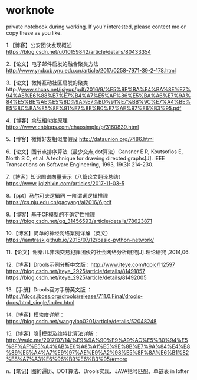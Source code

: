# worknote
private notebook during working. If you'r interested, please contect me or copy these as you like.  

1.【博客】公安团伙发现概述 https://blog.csdn.net/u010159842/article/details/80433354  

2.【论文】电子邮件启发的融合聚类方法 http://www.yndxxb.ynu.edu.cn/article/2017/0258-7971-39-2-178.html  

3.【论文】微博互动社区启发的聚类http://www.shcas.net/jsjyup/pdf/2016/9/%E5%9F%BA%E4%BA%8E%E7%94%A8%E6%88%B7%E7%B4%A7%E5%AF%86%E5%BA%A6%E7%9A%84%E5%BE%AE%E5%8D%9A%E7%BD%91%E7%BB%9C%E7%A4%BE%E5%8C%BA%E5%8F%91%E7%8E%B0%E7%AE%97%E6%B3%95.pdf  

4.【博客】余弦相似度原理 https://www.cnblogs.com/chaosimple/p/3160839.html  

5.【博客】微博好友相似度假设 http://dataunion.org/7486.html  

6.【论文】图节点排序算法（最少交点,dot算法）Gansner E R, Koutsofios E, North S C, et al. A technique for drawing directed graphs[J]. IEEE Transactions on Software Engineering, 1993, 19(3): 214-230.   

7.【博客】知识图谱向量表示（八篇论文翻译总结） https://www.jiqizhixin.com/articles/2017-11-03-5   

8.【ppt】马尔可夫逻辑网 一阶谓词逻辑推理 https://cs.nju.edu.cn/gaoyang/ai2016/6.pdf  

9.【博客】基于CF模型的不确定性推理 https://blog.csdn.net/qq_31456593/article/details/78623871    

10.【博客】简单的神经网络案例详解（英文） https://iamtrask.github.io/2015/07/12/basic-python-network/    

11.【论文】谢秦川.非法交易犯罪团伙的社会网络分析研究[J].理论研究 ,2014,06.   

12.【博客】Drools示例分析中文版：http://www.iteye.com/topic/112597  
https://blog.csdn.net/iteye_2925/article/details/81491857  
https://blog.csdn.net/iteye_2925/article/details/81492005  

13.【手册】Drools官方手册英文版 ： https://docs.jboss.org/drools/release/7.11.0.Final/drools-docs/html_single/index.html   

14.【博客】模块度详解：https://blog.csdn.net/wangyibo0201/article/details/52048248   

15.【博客】隐🐴模型及维特比算法详解：http://wulc.me/2017/07/14/%E9%9A%90%E9%A9%AC%E5%B0%94%E5%8F%AF%E5%A4%AB%E6%A8%A1%E5%9E%8B%E7%9A%84%E4%B8%89%E5%A4%A7%E9%97%AE%E9%A2%98%E5%8F%8A%E6%B1%82%E8%A7%A3%E6%96%B9%E6%B3%95/#more  




n.【笔记】图的遍历、DOT算法、Drools实现、JAVA括号匹配、单链表 in lofter




